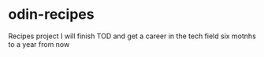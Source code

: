 # odin-recipes
Recipes project
I will finish TOD and get a career in the tech field six motnhs to a year from now